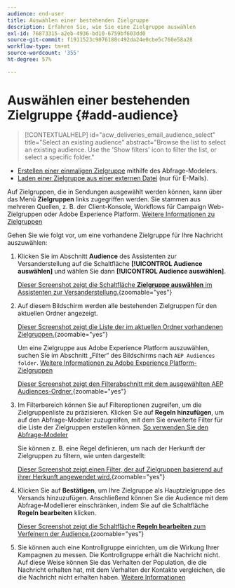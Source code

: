```yaml
---
audience: end-user
title: Auswählen einer bestehenden Zielgruppe
description: Erfahren Sie, wie Sie eine Zielgruppe auswählen
exl-id: 76873315-a2eb-4936-bd10-6759bf603dd0
source-git-commit: f1911523c9076188c492da24e0cbe5c760e58a28
workflow-type: tm+mt
source-wordcount: '355'
ht-degree: 57%

---
```


# Auswählen einer bestehenden Zielgruppe {#add-audience}

>[!CONTEXTUALHELP]
>id="acw_deliveries_email_audience_select"
>title="Select an existing audience"
>abstract="Browse the list to select an existing audience. Use the 'Show filters' icon to filter the list, or select a specific folder."

* [Erstellen einer einmaligen Zielgruppe](one-time-audience.md) mithilfe des Abfrage-Modelers.
* [Laden einer Zielgruppe aus einer externen Datei](file-audience.md) (nur für E-Mails).

Auf Zielgruppen, die in Sendungen ausgewählt werden können, kann über das Menü **Zielgruppen** links zugegriffen werden. Sie stammen aus mehreren Quellen, z. B. der Client-Konsole, Workflows für Campaign Web-Zielgruppen oder Adobe Experience Platform. [Weitere Informationen zu Zielgruppen](manage-audience.md)

Gehen Sie wie folgt vor, um eine vorhandene Zielgruppe für Ihre Nachricht auszuwählen:

1. Klicken Sie im Abschnitt **Audience** des Assistenten zur Versanderstellung auf die Schaltfläche **[!UICONTROL Audience auswählen]** und wählen Sie dann **[!UICONTROL Audience auswählen]**.

   [Dieser Screenshot zeigt die Schaltfläche **Zielgruppe auswählen** im Assistenten zur Versanderstellung.](assets/create-audience.png){zoomable="yes"}

1. Auf diesem Bildschirm werden alle bestehenden Zielgruppen für den aktuellen Ordner angezeigt.

   [Dieser Screenshot zeigt die Liste der im aktuellen Ordner vorhandenen Zielgruppen.](assets/create-audience2.png){zoomable="yes"}

   Um eine Zielgruppe aus Adobe Experience Platform auszuwählen, suchen Sie im Abschnitt „Filter“ des Bildschirms nach `AEP Audiences folder`. [Weitere Informationen zu Adobe Experience Platform-Zielgruppen](manage-audience.md#monitor)

   [Dieser Screenshot zeigt den Filterabschnitt mit dem ausgewählten AEP Audiences-Ordner.](assets/select-audience-folder.png){zoomable="yes"}

1. Im Filterbereich können Sie auf Filteroptionen zugreifen, um die Zielgruppenliste zu präzisieren. Klicken Sie auf **Regeln hinzufügen**, um auf den Abfrage-Modeler zuzugreifen, mit dem Sie erweiterte Filter für die Liste der Zielgruppen erstellen können. [So verwenden Sie den Abfrage-Modeler](../query/query-modeler-overview.md)

   Sie können z. B. eine Regel definieren, um nach der Herkunft der Zielgruppen zu filtern, wie unten dargestellt:

   [Dieser Screenshot zeigt einen Filter, der auf Zielgruppen basierend auf ihrer Herkunft angewendet wird.](assets/filter-on-aep-audience.png){zoomable="yes"}

1. Klicken Sie auf **Bestätigen**, um Ihre Zielgruppe als Hauptzielgruppe des Versands hinzuzufügen. Anschließend können Sie die Audience mit dem Abfrage-Modellierer einschränken, indem Sie auf die Schaltfläche **Regeln bearbeiten** klicken.

   [Dieser Screenshot zeigt die Schaltfläche **Regeln bearbeiten** zum Verfeinern der Audience.](assets/refine-audience.png){zoomable="yes"}

1. Sie können auch eine Kontrollgruppe einrichten, um die Wirkung Ihrer Kampagnen zu messen. Die Kontrollgruppe erhält die Nachricht nicht. Auf diese Weise können Sie das Verhalten der Population, die die Nachricht erhalten hat, mit dem Verhalten der Kontakte vergleichen, die die Nachricht nicht erhalten haben. [Weitere Informationen](control-group.md)